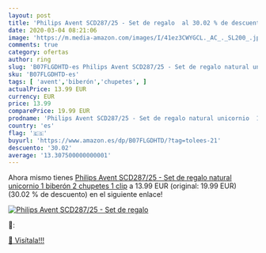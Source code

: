 ```yaml
---
layout: post
title: 'Philips Avent SCD287/25 - Set de regalo  al 30.02 % de descuento'
date: 2020-03-04 08:21:06
image: 'https://m.media-amazon.com/images/I/41ez3CWYGCL._AC_._SL200_.jpg'
comments: true
category: ofertas
author: ring
slug: 'B07FLGDHTD-es Philips Avent SCD287/25 - Set de regalo natural unicornio...'
sku: 'B07FLGDHTD-es'
tags: [ 'avent','biberón','chupetes', ]
actualPrice: 13.99 EUR
currency: EUR
price: 13.99
comparePrice: 19.99 EUR
prodname: 'Philips Avent SCD287/25 - Set de regalo natural unicornio  1 biberón  2 chupetes  1 clip'
country: 'es'
flag: '🇪🇸'
buyurl: 'https://www.amazon.es/dp/B07FLGDHTD/?tag=tolees-21'
descuento: '30.02'
average: '13.307500000000001'
---
```


Ahora mismo tienes [Philips Avent SCD287/25 - Set de regalo natural unicornio  1 biberón  2 chupetes  1 clip](https://www.amazon.es/dp/B07FLGDHTD/?tag=tolees-21) a 13.99 EUR (original: 19.99 EUR) (30.02 %  de descuento) en el siguiente enlace!

[![Philips Avent SCD287/25 - Set de regalo ](https://m.media-amazon.com/images/I/41ez3CWYGCL._AC_._SL200_.jpg)](https://www.amazon.es/dp/B07FLGDHTD/?tag=tolees-21)

🔎:


[🛒 Visítala!!!](https://www.amazon.es/dp/B07FLGDHTD/?tag=tolees-21)
